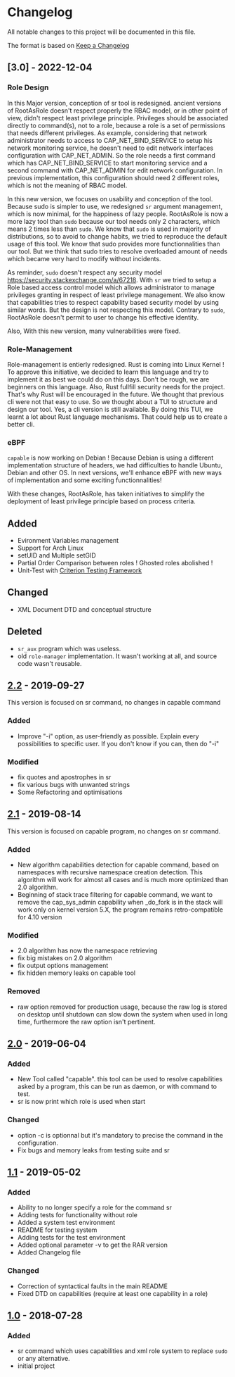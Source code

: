 # Changelog

All notable changes to this project will be documented in this file.

The format is based on [Keep a Changelog](https://keepachangelog.com/en/1.0.0/)

## [3.0] - 2022-12-04

### Role Design

In this Major version, conception of sr tool is redesigned. ancient versions of RootAsRole doesn't respect properly the RBAC model, or in other point of view, didn't respect least privilege principle. Privileges should be associated directly to command(s), not to a role, because a role is a set of permissions that needs different privileges. As example, considering that network administrator needs to access to CAP_NET_BIND_SERVICE to setup his network monitoring service, he doesn't need to edit network interfaces configuration with CAP_NET_ADMIN. So the role needs a first command which has CAP_NET_BIND_SERVICE to start monitoring service and a second command with CAP_NET_ADMIN for edit network configuration. In previous implementation, this configuration should need 2 different roles, which is not the meaning of RBAC model.

In this new version, we focuses on usability and conception of the tool. Because sudo is simpler to use, we redesigned `sr` argument management, which is now minimal, for the happiness of lazy people. RootAsRole is now a more lazy tool than `sudo` because our tool needs only 2 characters, which means 2 times less than `sudo`. We know that `sudo` is used in majority of distributions, so to avoid to change habits, we tried to reproduce the default usage of this tool. We know that sudo provides more functionnalities than our tool. But we think that sudo tries to resolve overloaded amount of needs which became very hard to modify without incidents.

As reminder, `sudo` doesn't respect any security model https://security.stackexchange.com/a/67218. With `sr` we tried to setup a Role based access control model which allows administrator to manage privileges granting in respect of least privilege management. We also know that capabilities tries to respect capability based security model by using similar words. But the design is not respecting this model. Contrary to `sudo`, RootAsRole doesn't permit to user to change his effective identity.

Also, With this new version, many vulnerabilities were fixed.

### Role-Management

Role-management is entierly redesigned. Rust is coming into Linux Kernel ! To approve this initiative, we decided to learn this language and try to implement it as best we could do on this days. Don't be rough, we are beginners on this language. Also, Rust fullfill security needs for the project. That's why Rust will be encouraged in the future.
We thought that previous cli were not that easy to use. So we thought about a TUI to structure and design our tool. Yes, a cli version is still available. By doing this TUI, we learnt a lot about Rust language mechanisms. That could help us to create a better cli.

### eBPF

`capable` is now working on Debian ! Because Debian is using a different implementation structure of headers, we had difficulties to handle Ubuntu, Debian and other OS.
In next versions, we'll enhance eBPF with new ways of implementation and some exciting functionnalities!

With these changes, RootAsRole, has taken initiatives to simplify the deployment of least privilege principle based on process criteria.



## Added

 - Evironment Variables management
 - Support for Arch Linux
 - setUID and Multiple setGID
 - Partial Order Comparison between roles ! Ghosted roles abolished !
 - Unit-Test with [Criterion Testing Framework](https://github.com/Snaipe/Criterion)

## Changed 

 - XML Document DTD and conceptual structure


## Deleted

 - `sr_aux` program which was useless.
 - old `role-manager` implementation. It wasn't working at all, and source code wasn't reusable.

## [2.2] - 2019-09-27

This version is focused on sr command, no changes in capable command

### Added

- Improve "-i" option, as user-friendly as possible. Explain every possibilities to specific user. If you don't know if you can, then do "-i"

### Modified

- fix quotes and apostrophes in sr
- fix various bugs with unwanted strings
- Some Refactoring and optimisations

## [2.1] - 2019-08-14

This version is focused on capable program, no changes on sr command.

### Added

- New algorithm capabilities detection for capable command, based on namespaces with recursive namespace creation detection. This algorithm will work for almost all cases and is much more optimized than 2.0 algorithm.
- Beginning of stack trace filtering for capable command, we want to remove the cap_sys_admin capability when _do_fork is in the stack will work only on kernel version 5.X, the program remains retro-compatible for 4.10 version

### Modified

- 2.0 algorithm has now the namespace retrieving
- fix big mistakes on 2.0 algorithm
- fix output options management
- fix hidden memory leaks on capable tool

### Removed

- raw option removed for production usage, because the raw log is stored on desktop until shutdown can slow down the system when used in long time, furthermore the raw option isn't pertinent.

## [2.0] - 2019-06-04

### Added

- New Tool called "capable". this tool can be used to resolve capabilities asked by a program, this can be run as daemon, or with command to test.
- sr is now print which role is used when start

### Changed

- option -c is optionnal but it's mandatory to precise the command in the configuration.
- Fix bugs and memory leaks from testing suite and sr

## [1.1] - 2019-05-02

### Added

- Ability to no longer specify a role for the command sr
- Adding tests for functionality without role
- Added a system test environment
- README for testing system
- Adding tests for the test environment
- Added optional parameter -v to get the RAR version
- Added Changelog file

### Changed

- Correction of syntactical faults in the main README
- Fixed DTD on capabilities (require at least one capability in a role)

## [1.0] - 2018-07-28

### Added

- sr command which uses capabilities and xml role system to replace `sudo` or any alternative.
- initial project

[Unreleased]: https://github.com/SamerW/RootAsRole/compare/V2.2...HEAD
[2.2]: https://github.com/SamerW/RootAsRole/compare/V2.1...V2.2
[2.1]: https://github.com/SamerW/RootAsRole/compare/V2.0...V2.1
[2.0]: https://github.com/SamerW/RootAsRole/compare/V1.1...V2.0
[1.1]: https://github.com/SamerW/RootAsRole/compare/V1.0...V1.1
[1.0]: https://github.com/SamerW/RootAsRole/releases/tag/V1.0
